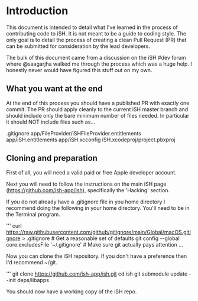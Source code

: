 # Introduction
This document is intended to detail what I've learned in the process of contributing code to iSH.  It is not meant to be a guide to coding style.  The only goal is to detail the process of creating a clean Pull Request (PR) that can be submitted for consideration by the lead developers.

The bulk of this document came from a discussion on the iSH #dev forum where @saagarjha walked me through the process which was a huge help.  I honestly never would have figured this stuff out on my own.

## What you want at the end

At the end of this process you should have a published PR with exactly one commit.  The PR should apply cleanly to the current iSH master branch and should include only the bare minimum number of files needed.  In particular it should NOT include files such as...

.gitignore
app/FileProvider/iSHFileProvider.entitlements 
app/iSH.entitlements 
app/iSH.xcconfig
iSH.xcodeproj/project.pbxproj 

## Cloning and preparation

First of all, you will need a valid paid or free Apple developer account.  

Next you will need to follow the instructions on the main iSH page (https://github.com/ish-app/ish), specifically the 'Hacking' section.

If you do not already have a .gitignore file in you home directory I recommend doing the following in your home directory.  You'll need to be in the Terminal program. 

'''
curl  https://raw.githubusercontent.com/github/gitignore/main/Global/macOS.gitignore > .gitignore # Get a reasonable set of defaults
git config --global core.excludesFile '~/.gitignore'                                              # Make sure git actually pays attention
...

Now you can clone the iSH repository.  If you don't have a preference then I'd recommend ~/git.

'''
git clone https://github.com/ish-app/ish.git
cd ish
git submodule update --init deps/libapps

You should now have a working copy of the iSH repo.





